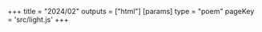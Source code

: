 +++
title = "2024/02"
outputs = ["html"]
[params]
    type = "poem"
    pageKey = 'src/light.js'
+++

